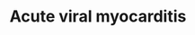 ---
annotations:
- type: Pathway Ontology
  value: myocarditis pathway
- type: Pathway Ontology
  value: disease pathway
- type: Disease Ontology
  value: viral infectious disease
- type: Cell Type Ontology
  value: cardiac muscle cell
- type: Pathway Ontology
  value: cardiomyopathy pathway
- type: Disease Ontology
  value: myocarditis
authors:
- Olivier.traets
- Fehrhart
- Egonw
- Khanspers
- MaintBot
- Marvin M2
- Eweitz
- Finterly
description: Viral myocarditis is a rare cardiac disease associated with the inflammation
  and injury of the myocardium. The downstream effects are a product of cooperation
  between viral processes and both the adaptive as innate host's immune response.
  Acute appearance of myocarditis is mostly idiopathic, i.e. of unknown origin. Primarily
  established on clinical observation and limited epidemiologic studies. Most studied
  cases are coxsackie, adeno and human immunodeficiency virus. Grey compartments describe
  extracellular matrix. Direct lines indicate downstream effects and dashed lines
  indicate speculative research.
last-edited: 2022-02-26
organisms:
- Homo sapiens
redirect_from:
- /index.php/Pathway:WP4298
- /instance/WP4298
schema-jsonld:
- '@context': https://schema.org/
  '@id': https://wikipathways.github.io/pathways/WP4298.html
  '@type': Dataset
  creator:
    '@type': Organization
    name: WikiPathways
  description: Viral myocarditis is a rare cardiac disease associated with the inflammation
    and injury of the myocardium. The downstream effects are a product of cooperation
    between viral processes and both the adaptive as innate host's immune response.
    Acute appearance of myocarditis is mostly idiopathic, i.e. of unknown origin.
    Primarily established on clinical observation and limited epidemiologic studies.
    Most studied cases are coxsackie, adeno and human immunodeficiency virus. Grey
    compartments describe extracellular matrix. Direct lines indicate downstream effects
    and dashed lines indicate speculative research.
  keywords:
  - ''
  - prostaglandin E2
  - MHCII
  - CD40LG
  - subcontinent. J Infect Dis 1995;171:1399-1405.
  - CYCS
  - DAF
  - reactive oxygen species generators
  - Viral entry
  - IL10
  - ACTB
  - SGCG
  - GSK3B
  - CXCR4
  - Cd28
  - MK2
  - 34. Mulders MN, Salminen M, Kalkkinen N, Hovi T. Molecular epidemiology of coxsackievirus
    B4
  - CASP7
  - TLR3
  - long-term endemicity of distinct genotypes. J Gen Virol 2000;81 Part 3:803-812.
  - contraction
  - 'and disclosure of the correct VP1/2A(pro) cleavage site: evidence for high genomic
    diversity and'
  - Molecular epidemiology of wild poliovirus type 1 in Europe, the Middle East, and
    the Indian
  - PAR
  - dipeptide
  - EIF4G1
  - type 1 genotypes. Virology 1987;160:311-322.
  - CAV1
  - p53
  - STAT1
  - RAF-1
  - Proteasome
  - LAMA2
  - BH3 Bid
  - SGCA
  - IL1
  - Matrix metalloproteinases
  - CXADR
  - FYN
  - SGCB
  - STAT3
  - CASP3
  - 135 S A-particle
  - CHRAC1
  - CAAP1
  - DFFB-45
  - CD55
  - ECM-receptor interaction
  - DFFA/ICAD
  - TICAM1
  - Endothelin-1
  - SOCS1
  - CREB1
  - PABPC1
  - MMP9
  - IL12B
  - T cell receptor alpha chain V region
  - CASP6
  - IFNG
  - Pro-IL-18
  - ITGB2
  - JAK1
  - EIF4G2
  - CAR
  - T-cell receptor beta chain V region
  - PARP1
  - IgG
  - ILK
  - HLA-DMA
  - CCR5
  - IL2
  - MEK 1/2
  - Nitric oxide synthase
  - ITGAL
  - IL12A
  - ABL1
  - Ca2+
  - IL6
  - Myocarditis
  - PTCRA
  - CASP2
  - NLRP3
  - Dystrophin
  - ATF-2
  - BNIP2
  - CASP9
  - cd86
  - SOS1
  - PYCARD
  - AIF1
  - MYH6
  - JNK1
  - 'peptidoglycan muramyl '
  - TNF-a
  - CCND1
  - ganglioside GM1
  - DAG1-a
  - CASP8
  - KRT8
  - Catenin beta-1
  - DAP5
  - TNFRSM5
  - Tyrosine kinase
  - NOD2
  - BCL2L1
  - ENDOG
  - MHC-1
  - CD80
  - MAPK1
  - DMD
  - 3C^PRO
  - NFKB2
  - SRC
  - glycophosphatidylinositol
  - NF-kB
  - AKT1
  - 35. Rico-Hesse R, Pallansch MA, Nottay BK, Kew OM. Geographic distribution of
    wild poliovirus
  - hsp27
  - RAC2
  - CVB3
  - BCL2
  - MKK 3/6
  - CD4
  - TLR5
  - BAX
  - Macrophage
  - TLR4
  - MAPK3
  - pro-IL-1beta
  - Perforin-1
  - 2A^PRO
  - CCR3
  - RAC3
  - MKK 4/7
  - PIK3
  - TGFB1
  - 'Striated muscle '
  - DAG1-B
  - ABL2
  - RASA1
  - c-Jun
  - SGCD
  - Herbimycin A
  license: CC0
  name: Acute viral myocarditis
seo: CreativeWork
title: Acute viral myocarditis
wpid: WP4298
---